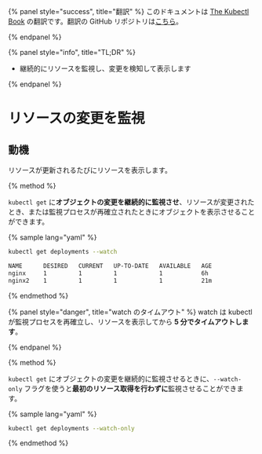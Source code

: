 {% panel style="success", title="翻訳" %}
このドキュメントは [The Kubectl Book](https://kubectl.docs.kubernetes.io/) の翻訳です。翻訳の GitHub リポジトリは[こちら](https://github.com/FujiHaruka/kubectl-book-ja)。

{% endpanel %}

{% panel style="info", title="TL;DR" %}

- 継続的にリソースを監視し、変更を検知して表示します

{% endpanel %}

# リソースの変更を監視

## 動機

リソースが更新されるたびにリソースを表示します。

{% method %}

`kubectl get` に**オブジェクトの変更を継続的に監視させ**、リソースが変更されたとき、または監視プロセスが再確立されたときにオブジェクトを表示させることができます。

{% sample lang="yaml" %}

```bash
kubectl get deployments --watch
```

```bash
NAME      DESIRED   CURRENT   UP-TO-DATE   AVAILABLE   AGE
nginx     1         1         1            1           6h
nginx2    1         1         1            1           21m
```

{% endmethod %}

{% panel style="danger", title="watch のタイムアウト" %}
watch は kubectl が監視プロセスを再確立し、リソースを表示してから **5 分でタイムアウトします**。

{% endpanel %}

{% method %}

`kubectl get` にオブジェクトの変更を継続的に監視させるときに、`--watch-only` フラグを使うと**最初のリソース取得を行わずに**監視させることができます。

{% sample lang="yaml" %}

```bash
kubectl get deployments --watch-only
```

{% endmethod %}
